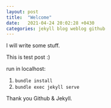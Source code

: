 ```yaml
---
layout: post
title:  "Welcome"
date:   2021-04-24 20:02:28 +0430
categories: jekyll blog weblog github
---
```


I will write some stuff.

This is test post :)


run in localhost:
1. `bundle install`
2. `bundle exec jekyll serve`

Thank you Github & Jekyll.



